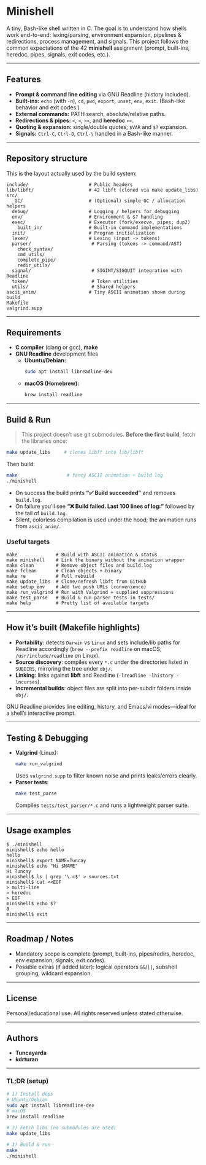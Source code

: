 # Minishell

A tiny, Bash-like shell written in C. The goal is to understand how shells work end-to-end: lexing/parsing, environment expansion, pipelines & redirections, process management, and signals. This project follows the common expectations of the 42 **minishell** assignment (prompt, built-ins, heredoc, pipes, signals, exit codes, etc.).

---

## Features

- **Prompt & command line editing** via GNU Readline (history included).
- **Built-ins:** `echo` (with `-n`), `cd`, `pwd`, `export`, `unset`, `env`, `exit`. (Bash-like behavior and exit codes.)
- **External commands:** PATH search, absolute/relative paths.
- **Redirections & pipes:** `<`, `>`, `>>`, and **heredoc** `<<`.
- **Quoting & expansion:** single/double quotes; `$VAR` and `$?` expansion.
- **Signals:** `Ctrl-C`, `Ctrl-D`, `Ctrl-\` handled in a Bash-like manner.

---

## Repository structure

This is the layout actually used by the build system:

```
include/                      # Public headers
lib/libft/                    # 42 libft (cloned via make update_libs)
src/
  _GC/                        # (Optional) simple GC / allocation helpers
  debug/                      # Logging / helpers for debugging
  env/                        # Environment & $? handling
  exec/                       # Executor (fork/execve, pipes, dup2)
    built_in/                 # Built-in command implementations
  init/                       # Program initialization
  lexer/                      # Lexing (input -> tokens)
  parser/                      # Parsing (tokens -> command/AST)
    check_syntax/
    cmd_utils/
    complete_pipe/
    redir_utils/
  signal/                      # SIGINT/SIGQUIT integration with Readline
  token/                       # Token utilities
  utils/                       # Shared helpers
ascii_anim/                   # Tiny ASCII animation shown during build
Makefile
valgrind.supp
```

---

## Requirements

- **C compiler** (clang or gcc), **make**
- **GNU Readline** development files
  - **Ubuntu/Debian:**
    ```bash
    sudo apt install libreadline-dev
    ```
  - **macOS (Homebrew):**
    ```bash
    brew install readline
    ```

---

## Build & Run

> This project doesn’t use git submodules. **Before the first build**, fetch the libraries once:

```bash
make update_libs     # clones libft into lib/libft
```

Then build:

```bash
make                  # fancy ASCII animation + build log
./minishell
```

- On success the build prints **“✅  Build succeeded”** and removes `build.log`.
- On failure you’ll see **“❌  Build failed. Last 100 lines of log:”** followed by the tail of `build.log`.
- Silent, colorless compilation is used under the hood; the animation runs from `ascii_anim/`.

### Useful targets

```text
make              # Build with ASCII animation & status
make minishell    # Link the binary without the animation wrapper
make clean        # Remove object files and build.log
make fclean       # Clean objects + binary
make re           # Full rebuild
make update_libs  # Clone/refresh libft from GitHub
make setup_env    # Add two push URLs (convenience)
make run_valgrind # Run with Valgrind + supplied suppressions
make test_parse   # Build & run parser tests in tests/
make help         # Pretty list of available targets
```

---

## How it’s built (Makefile highlights)

- **Portability**: detects `Darwin` vs `Linux` and sets include/lib paths for Readline accordingly (`brew --prefix readline` on macOS; `/usr/include/readline` on Linux).
- **Source discovery**: compiles every `*.c` under the directories listed in `SUBDIRS`, mirroring the tree under `obj/`.
- **Linking**: links against **libft** and Readline (`-lreadline -lhistory -lncurses`).
- **Incremental builds**: object files are split into per-subdir folders inside `obj/`.

GNU Readline provides line editing, history, and Emacs/vi modes—ideal for a shell’s interactive prompt.

---

## Testing & Debugging

- **Valgrind** (Linux):
  ```bash
  make run_valgrind
  ```
  Uses `valgrind.supp` to filter known noise and prints leaks/errors clearly.
- **Parser tests**:
  ```bash
  make test_parse
  ```
  Compiles `tests/test_parser/*.c` and runs a lightweight parser suite.

---

## Usage examples

```console
$ ./minishell
minishell$ echo hello
hello
minishell$ export NAME=Tuncay
minishell$ echo "Hi $NAME"
Hi Tuncay
minishell$ ls | grep '\.c$' > sources.txt
minishell$ cat <<EOF
> multi-line
> heredoc
> EOF
minishell$ echo $?
0
minishell$ exit
```

---

## Roadmap / Notes

- Mandatory scope is complete (prompt, built-ins, pipes/redirs, heredoc, env expansion, signals, exit codes).
- Possible extras (if added later): logical operators `&&`/`||`, subshell grouping, wildcard expansion.

---

## License

Personal/educational use. All rights reserved unless stated otherwise.

---

## Authors

- **Tuncayarda**
- **kdrturan**

---

### TL;DR (setup)

```bash
# 1) Install deps
# Ubuntu/Debian
sudo apt install libreadline-dev
# macOS
brew install readline

# 2) Fetch libs (no submodules are used)
make update_libs

# 3) Build & run
make
./minishell
```
